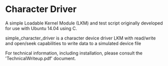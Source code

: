 # Character Driver
A simple Loadable Kernel Module (LKM) and test script originally developed for use with Ubuntu 14.04 using C.

simple_character_driver is a character device driver LKM with read/write and open/seek capabilities to write data to a simulated device file

For technical information, including installation, please consult the 'TechnicalWriteup.pdf' document.
